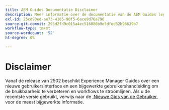 ```yaml
---
title: AEM Guides Documentatie Disclaimer
description: Meer informatie over de documentatie van de AEM Guides legacy.
exl-id: 25cd90ed-ae73-4185-90f5-6ace9d76a796
source-git-commit: 293d2fd9c015a4ec516080b9e5dfed32b96639b7
workflow-type: tm+mt
source-wordcount: '52'
ht-degree: 0%

---
```



# Disclaimer

Vanaf de release van 2502 beschikt Experience Manager Guides over een nieuwe gebruikersinterface en een bijgewerkte gebruikershandleiding om de bruikbaarheid te verbeteren en workflows te stroomlijnen. Als u de recentste versie gebruikt, verwijs naar de [&#x200B; Nieuwe Gids van de Gebruiker &#x200B;](../product-guide/overview.md) voor de meest bijgewerkte informatie.

<!-- If you are using a previous version of Experience Manager Guides, the legacy documentation remains available to support your ongoing needs. You can continue to access the [Old User Guide](overview.md) for detailed information on previous UI workflows and features.
-->